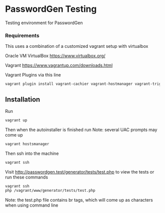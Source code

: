 # PasswordGen Testing
Testing environment for PasswordGen


### Requirements
This uses a combination of a customized vagrant setup with virtualbox

Oracle VM VirtualBox https://www.virtualbox.org/

Vagrant https://www.vagrantup.com/downloads.html

Vagrant Plugins via this line
```bash
vagrant plugin install vagrant-cachier vagrant-hostmanager vagrant-triggers vagrant-vbguest
```

## Installation
Run
```bash
vagrant up
```

Then when the autoinstaller is finished run
Note: several UAC prompts may come up
```bash
vagrant hostsmanager
```

Then ssh into the machine
```bash
vagrant ssh
```

Visit http://passwordgen.test/generator/tests/test.php to view the tests or run these commands
```bash
vagrant ssh
php /vagrant/www/generator/tests/test.php
```
Note: the test.php file contains br tags, which will come up as characters when using command line
